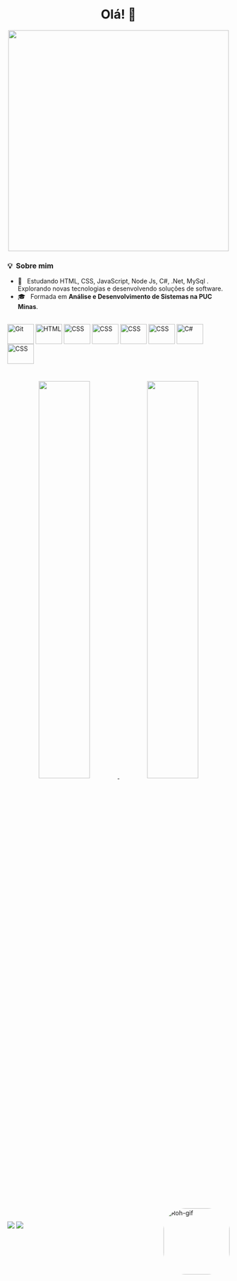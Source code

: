 <div align="center">
  <h1> Olá! 👋 </h1>
  <img src="https://www.alura.com.br/artigos/assets/hello-world-em-varias-linguagens/imagem1.gif" width="500px" />
 </div>
 

<h3> 💡 &nbsp;Sobre mim </h3>

- :pushpin: &nbsp; Estudando HTML, CSS, JavaScript, Node Js, C#, .Net, MySql . Explorando novas tecnologias e desenvolvendo soluções de software.
- 🎓 &nbsp; Formada em **Análise e Desenvolvimento de Sistemas na PUC Minas**.

<div style="display: inline_block"><br>
  <img align="center" alt="Git" height="45" width="60" src="https://cdn.jsdelivr.net/gh/devicons/devicon/icons/git/git-original.svg" />
  <img align="center" alt="HTML" height="45" width="60" <img src="https://cdn.jsdelivr.net/gh/devicons/devicon/icons/html5/html5-original.svg" />
  <img align="center" alt="CSS" height="45" width="60" src="https://cdn.jsdelivr.net/gh/devicons/devicon/icons/css3/css3-original.svg" />    
   <img align="center" alt="CSS" height="45" width="60" <img src="https://cdn.jsdelivr.net/gh/devicons/devicon/icons/javascript/javascript-original.svg" />
   <img align="center" alt="CSS" height="45" width="60" <img src="https://cdn.jsdelivr.net/gh/devicons/devicon/icons/nodejs/nodejs-plain.svg" />
   <img align="center" alt="CSS" height="45" width="60" <img src="https://cdn.jsdelivr.net/gh/devicons/devicon/icons/dotnetcore/dotnetcore-original.svg" />
  <img align="center" alt="C#" height="45" width="60"src="https://cdn.jsdelivr.net/gh/devicons/devicon/icons/csharp/csharp-original.svg" />
   <img align="center" alt="CSS" height="45" width="60" <<img src="https://cdn.jsdelivr.net/gh/devicons/devicon/icons/mysql/mysql-original.svg" />

  

 #



  
  
<div align="center">
  <a href="https://github.com/robertagdf">
  <img height="48%" src="https://github-readme-stats.vercel.app/api?username=robertagdf&show_icons=true&theme=cobalt&include_all_commits=true&count_private=true"/>
  <img width="48%" src="https://github-readme-stats.vercel.app/api/top-langs/?username=robertagdf&layout=compact&langs_count=7&theme=cobalt"/>
</div>
  
 
  <img align="right" alt="Roh-gif" height="150" style="border-radius:50px;" src="https://i.pinimg.com/originals/7e/9b/8e/7e9b8e16c71f18f7df2031fe3b71429a.gif">
</div>
  
##
  
  <div> 
  <a href = "mailto:roberta.freitas90281@gmail.com"><img src="https://img.shields.io/badge/-Gmail-%23333?style=for-the-badge&logo=gmail&logoColor=white" target="_blank"></a>
  <a href="https://www.linkedin.com/mwlite/in/robertagdf" target="_blank"><img src="https://img.shields.io/badge/-LinkedIn-%230077B5?style=for-the-badge&logo=linkedin&logoColor=white" target="_blank"></a> 
 
 
    
   
</div>
    
  
